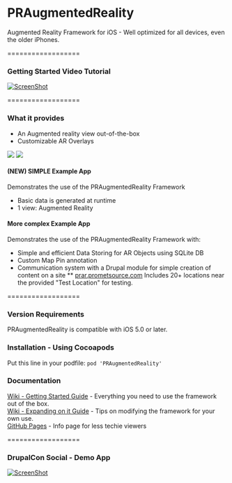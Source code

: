 PRAugmentedReality
==================

Augmented Reality Framework for iOS - Well optimized for all devices, even the older iPhones.

==================

### Getting Started Video Tutorial

[![ScreenShot](https://dl.dropboxusercontent.com/u/30415492/prar-tuto-screenshot.jpg)](http://youtu.be/fdN0XAoZXOY)

==================

### What it provides

* An Augmented reality view out-of-the-box
* Customizable AR Overlays


[![](https://dl.dropboxusercontent.com/u/30415492/Device-PRAR-thumb.png)](https://dl.dropboxusercontent.com/u/30415492/Device-PRAR.png)
[![](https://dl.dropboxusercontent.com/u/30415492/Device-Main-thumb.png)](https://dl.dropboxusercontent.com/u/30415492/Device-Main.png)


#### (NEW) SIMPLE Example App

Demonstrates the use of the PRAugmentedReality Framework
* Basic data is generated at runtime
* 1 view: Augmented Reality


#### More complex Example App

Demonstrates the use of the PRAugmentedReality Framework with:
* Simple and efficient Data Storing for AR Objects using SQLite DB
* Custom Map Pin annotation
* Communication system with a Drupal module for simple creation of content on a site
** [prar.prometsource.com](http://prar.prometsource.com/) Includes 20+ locations near the provided "Test Location" for testing.


==================

### Version Requirements

PRAugmentedReality is compatible with iOS 5.0 or later.


### Installation - Using Cocoapods

Put this line in your podfile: `pod 'PRAugmentedReality'`  


### Documentation

[Wiki - Getting Started Guide](https://github.com/promet/PRAugmentedReality/wiki/Getting-started-Guide-\(v3.0\)) - Everything you need to use the framework out of the box.  
[Wiki - Expanding on it Guide](https://github.com/promet/PRAugmentedReality/wiki/Expanding-on-it-\(v3.0\)) - Tips on modifying the framework for your own use.  
[GitHub Pages](http://praugmentedreality.com/) - Info page for less techie viewers


==================

### DrupalCon Social - Demo App

[![ScreenShot](https://dl.dropboxusercontent.com/u/30415492/video-thumb.png)](http://youtu.be/vBc8L1zr0kk)
